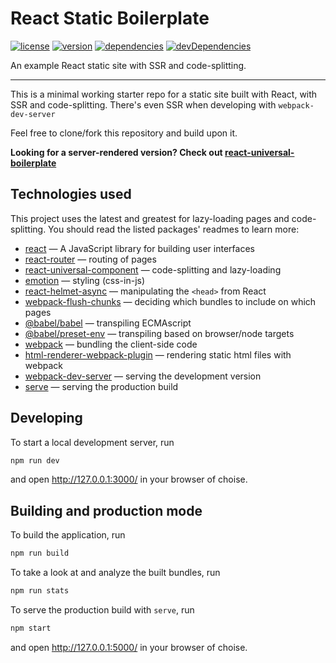 # React Static Boilerplate

[![license](https://img.shields.io/github/license/iiroj/react-static-boilerplate.svg)](https://github.com/iiroj/react-static-boilerplate/blob/master/LICENSE)
[![version](https://img.shields.io/github/tag/iiroj/react-static-boilerplate.svg)](https://github.com/iiroj/react-static-boilerplate/releases)
[![dependencies](https://img.shields.io/david/iiroj/react-static-boilerplate.svg)](https://github.com/iiroj/react-static-boilerplate/blob/master/package.json)
[![devDependencies](https://img.shields.io/david/dev/iiroj/react-static-boilerplate.svg)](https://github.com/iiroj/react-static-boilerplate/blob/master/package.json)

An example React static site with SSR and code-splitting.

----

This is a minimal working starter repo for a static site built with React, with SSR and code-splitting. There's even SSR when developing with `webpack-dev-server`

Feel free to clone/fork this repository and build upon it.

**Looking for a server-rendered version? Check out [react-universal-boilerplate](https://gitlab.com/iiroj/react-universal-boilerplate)**

## Technologies used

This project uses the latest and greatest for lazy-loading pages and code-splitting. You should read the listed packages' readmes to learn more:

* [react](https://github.com/facebook/react) — A JavaScript library for building user interfaces
* [react-router](https://github.com/ReactTraining/react-router) — routing of pages
* [react-universal-component](https://github.com/faceyspacey/react-universal-component) — code-splitting and lazy-loading
* [emotion](https://github.com/emotion-js/emotion) — styling (css-in-js)
* [react-helmet-async](https://github.com/staylor/react-helmet-async) — manipulating the `<head>` from React
* [webpack-flush-chunks](https://github.com/faceyspacey/webpack-flush-chunks) — deciding which bundles to include on which pages
* [@babel/babel](https://github.com/babel/babel) — transpiling ECMAscript
* [@babel/preset-env](https://github.com/babel/babel/tree/master/packages/babel-preset-env) — transpiling based on browser/node targets
* [webpack](https://github.com/webpack/webpack) — bundling the client-side code
* [html-renderer-webpack-plugin](https://gitlab.com/iiroj/html-renderer-webpack-plugin) — rendering static html files with webpack
* [webpack-dev-server](https://github.com/webpack/webpack-dev-server) — serving the development version
* [serve](https://github.com/zeit/serve) — serving the production build

## Developing

To start a local development server, run

```bash
npm run dev
```

and open http://127.0.0.1:3000/ in your browser of choise.

## Building and production mode

To build the application, run

```bash
npm run build
```

To take a look at and analyze the built bundles, run

```bash
npm run stats
```

To serve the production build with `serve`, run

```bash
npm start
```

and open http://127.0.0.1:5000/ in your browser of choise.
